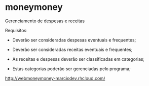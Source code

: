 # moneymoney
Gerenciamento de despesas e receitas

Requisitos:

- Deverão ser consideradas despesas eventuais e frequentes;

- Deverão ser consideradas receitas eventuais e frequentes;

- As receitas e despesas deverão ser classificadas em categorias;

- Estas categorias poderão ser gerenciadas pelo programa;



http://webmoneymoney-marciodev.rhcloud.com/
